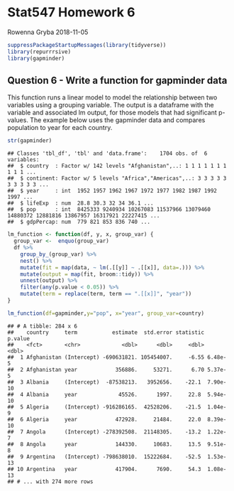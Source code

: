 Stat547 Homework 6
================
Rowenna Gryba
2018-11-05

``` r
suppressPackageStartupMessages(library(tidyverse))
library(repurrrsive)
library(gapminder)
```

Question 6 - Write a function for gapminder data
------------------------------------------------

This function runs a linear model to model the relationship between two variables using a grouping variable. The output is a dataframe with the variable and associated lm output, for those models that had significant p-values. The example below uses the gapminder data and compares population to year for each country.

``` r
str(gapminder)
```

    ## Classes 'tbl_df', 'tbl' and 'data.frame':    1704 obs. of  6 variables:
    ##  $ country  : Factor w/ 142 levels "Afghanistan",..: 1 1 1 1 1 1 1 1 1 1 ...
    ##  $ continent: Factor w/ 5 levels "Africa","Americas",..: 3 3 3 3 3 3 3 3 3 3 ...
    ##  $ year     : int  1952 1957 1962 1967 1972 1977 1982 1987 1992 1997 ...
    ##  $ lifeExp  : num  28.8 30.3 32 34 36.1 ...
    ##  $ pop      : int  8425333 9240934 10267083 11537966 13079460 14880372 12881816 13867957 16317921 22227415 ...
    ##  $ gdpPercap: num  779 821 853 836 740 ...

``` r
lm_function <- function(df, y, x, group_var) {
  group_var <-  enquo(group_var)
  df %>%
    group_by_(group_var) %>%
    nest() %>%
    mutate(fit = map(data, ~ lm(.[[y]] ~ .[[x]], data=.))) %>%
    mutate(output = map(fit, broom::tidy)) %>%
    unnest(output) %>%
    filter(any(p.value < 0.05)) %>%
    mutate(term = replace(term, term == ".[[x]]", "year"))
}

lm_function(df=gapminder,y="pop", x="year", group_var=country)
```

    ## # A tibble: 284 x 6
    ##    country     term           estimate  std.error statistic  p.value
    ##    <fct>       <chr>             <dbl>      <dbl>     <dbl>    <dbl>
    ##  1 Afghanistan (Intercept) -690631821. 105454007.     -6.55 6.48e- 5
    ##  2 Afghanistan year            356886.     53271.      6.70 5.37e- 5
    ##  3 Albania     (Intercept)  -87538213.   3952656.    -22.1  7.90e-10
    ##  4 Albania     year             45526.      1997.     22.8  5.94e-10
    ##  5 Algeria     (Intercept) -916286165.  42528206.    -21.5  1.04e- 9
    ##  6 Algeria     year            472928.     21484.     22.0  8.39e-10
    ##  7 Angola      (Intercept) -278392508.  21148305.    -13.2  1.22e- 7
    ##  8 Angola      year            144330.     10683.     13.5  9.51e- 8
    ##  9 Argentina   (Intercept) -798638010.  15222684.    -52.5  1.53e-13
    ## 10 Argentina   year            417904.      7690.     54.3  1.08e-13
    ## # ... with 274 more rows
